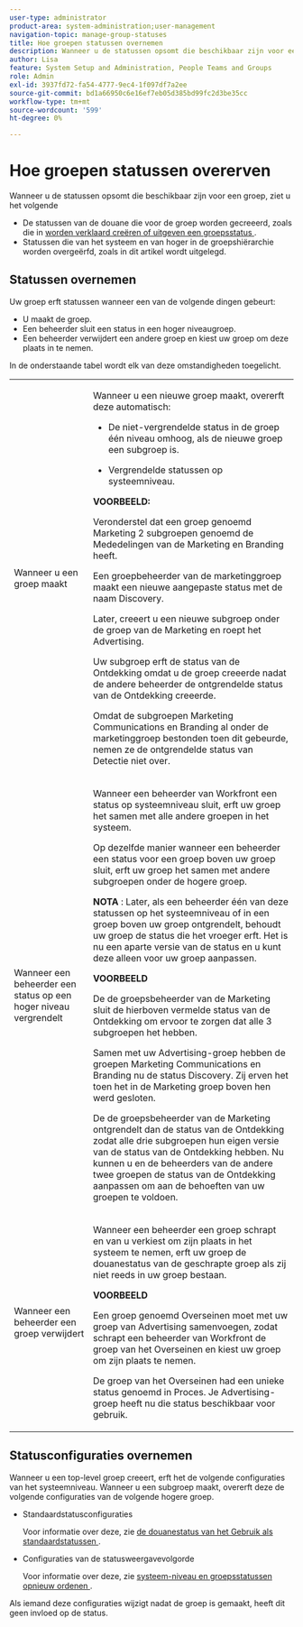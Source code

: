 ```yaml
---
user-type: administrator
product-area: system-administration;user-management
navigation-topic: manage-group-statuses
title: Hoe groepen statussen overnemen
description: Wanneer u de statussen opsomt die beschikbaar zijn voor een groep, ziet u het volgende
author: Lisa
feature: System Setup and Administration, People Teams and Groups
role: Admin
exl-id: 3937fd72-fa54-4777-9ec4-1f097df7a2ee
source-git-commit: bd1a66950c6e16ef7eb05d385bd99fc2d3be35cc
workflow-type: tm+mt
source-wordcount: '599'
ht-degree: 0%

---
```


# Hoe groepen statussen overerven

Wanneer u de statussen opsomt die beschikbaar zijn voor een groep, ziet u het volgende

* De statussen van de douane die voor de groep worden gecreeerd, zoals die in [&#x200B; worden verklaard creëren of uitgeven een groepsstatus &#x200B;](../../../administration-and-setup/manage-groups/manage-group-statuses/create-or-edit-a-group-status.md).
* Statussen die van het systeem en van hoger in de groepshiërarchie worden overgeërfd, zoals in dit artikel wordt uitgelegd.

## Statussen overnemen

Uw groep erft statussen wanneer een van de volgende dingen gebeurt:

* U maakt de groep.
* Een beheerder sluit een status in een hoger niveaugroep.
* Een beheerder verwijdert een andere groep en kiest uw groep om deze plaats in te nemen.

In de onderstaande tabel wordt elk van deze omstandigheden toegelicht.

<table style="table-layout:auto"> 
 <col> 
 <col> 
 <tbody> 
  <tr> 
   <td role="rowheader">Wanneer u een groep maakt</td> 
   <td> <p>Wanneer u een nieuwe groep maakt, overerft deze automatisch:</p> 
    <ul> 
     <li>De niet-vergrendelde status in de groep één niveau omhoog, als de nieuwe groep een subgroep is.</li> 
    </ul> 
    <ul> 
     <li>Vergrendelde statussen op systeemniveau.</li> 
    </ul> 
     <b> VOORBEELD:</b></span></span> 
     <p>Veronderstel dat een groep genoemd Marketing 2 subgroepen genoemd de Mededelingen van de Marketing en Branding heeft.</p> 
     <p>Een groepbeheerder van de marketinggroep maakt een nieuwe aangepaste status met de naam Discovery.</p> 
     <p>Later, creeert u een nieuwe subgroep onder de groep van de Marketing en roept het Advertising.</p> 
     <p>Uw subgroep erft de status van de Ontdekking omdat u de groep creeerde nadat de andere beheerder de ontgrendelde status van de Ontdekking creeerde.</p> 
     <p>Omdat de subgroepen Marketing Communications en Branding al onder de marketinggroep bestonden toen dit gebeurde, nemen ze de ontgrendelde status van Detectie niet over.</p> 
    </div> </td> 
  </tr> 
  <tr> 
   <td role="rowheader">Wanneer een beheerder een status op een hoger niveau vergrendelt</td> 
   <td> <p>Wanneer een beheerder van Workfront een status op systeemniveau sluit, erft uw groep het samen met alle andere groepen in het systeem.</p> <p>Op dezelfde manier wanneer een beheerder een status voor een groep boven uw groep sluit, erft uw groep het samen met andere subgroepen onder de hogere groep.</p> <p><b> NOTA </b>: Later, als een beheerder één van deze statussen op het systeemniveau of in een groep boven uw groep ontgrendelt, behoudt uw groep de status die het vroeger erft. Het is nu een aparte versie van de status en u kunt deze alleen voor uw groep aanpassen.</p> 
    <p><b>VOORBEELD</b></p>
    <p>De de groepsbeheerder van de Marketing sluit de hierboven vermelde status van de Ontdekking om ervoor te zorgen dat alle 3 subgroepen het hebben.</p> 
    <p>Samen met uw Advertising-groep hebben de groepen Marketing Communications en Branding nu de status Discovery. Zij erven het toen het in de Marketing groep boven hen werd gesloten.</p> 
    <p>De de groepsbeheerder van de Marketing ontgrendelt dan de status van de Ontdekking zodat alle drie subgroepen hun eigen versie van de status van de Ontdekking hebben. Nu kunnen u en de beheerders van de andere twee groepen de status van de Ontdekking aanpassen om aan de behoeften van uw groepen te voldoen.</p> 
  </td> 
  </tr> 
  <tr> 
   <td role="rowheader">Wanneer een beheerder een groep verwijdert</td> 
   <td> <p>Wanneer een beheerder een groep schrapt en van u verkiest om zijn plaats in het systeem te nemen, erft uw groep de douanestatus van de geschrapte groep als zij niet reeds in uw groep bestaan.</p> 
   <p><b>VOORBEELD </b></p>
     <p>Een groep genoemd Overseinen moet met uw groep van Advertising samenvoegen, zodat schrapt een beheerder van Workfront de groep van het Overseinen en kiest uw groep om zijn plaats te nemen.</p> 
     <p>De groep van het Overseinen had een unieke status genoemd in Proces. Je Advertising-groep heeft nu die status beschikbaar voor gebruik.</p> 
    </div> </td> 
  </tr> 
 </tbody> 
</table>

## Statusconfiguraties overnemen

Wanneer u een top-level groep creeert, erft het de volgende configuraties van het systeemniveau. Wanneer u een subgroep maakt, overerft deze de volgende configuraties van de volgende hogere groep.

* Standaardstatusconfiguraties

  Voor informatie over deze, zie [&#x200B; de douanestatus van het Gebruik als standaardstatussen &#x200B;](../../../administration-and-setup/customize-workfront/creating-custom-status-and-priority-labels/use-custom-statuses-as-default-statuses.md).

* Configuraties van de statusweergavevolgorde

  Voor informatie over deze, zie [&#x200B; systeem-niveau en groepsstatussen opnieuw ordenen &#x200B;](../../../administration-and-setup/customize-workfront/creating-custom-status-and-priority-labels/reorder-system-statuses.md).

Als iemand deze configuraties wijzigt nadat de groep is gemaakt, heeft dit geen invloed op de status.
